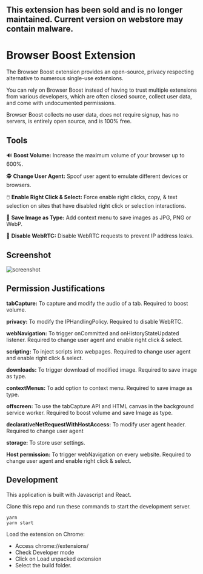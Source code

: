 ## This extension has been sold and is no longer maintained. Current version on webstore may contain malware.

# Browser Boost Extension

The Browser Boost extension provides an open-source, privacy respecting alternative to numerous single-use extensions.

You can rely on Browser Boost instead of having to trust multiple extensions from various developers, which are often closed source, collect user data, and come with undocumented permissions.

Browser Boost collects no user data, does not require signup, has no servers, is entirely open source, and is 100% free.

## Tools

🔊 **Boost Volume:** Increase the maximum volume of your browser up to 600%.

🕵️ **Change User Agent:** Spoof user agent to emulate different devices or browsers.

🖱️ **Enable Right Click & Select:** Force enable right clicks, copy, & text selection on sites that have disabled right click or selection interactions.

💾 **Save Image as Type:** Add context menu to save images as JPG, PNG or WebP.

💬 **Disable WebRTC:** Disable WebRTC requests to prevent IP address leaks.

## Screenshot

![screenshot](https://raw.githubusercontent.com/BrowserBoost/extension/master/promo/screenshot2.png)

## Permission Justifications

**tabCapture:** To capture and modify the audio of a tab. Required to boost volume. 

**privacy:** To modify the IPHandlingPolicy. Required to disable WebRTC.

**webNavigation:** To trigger onCommitted and onHistoryStateUpdated listener. Required to change user agent and enable right click & select. 

**scripting:** To inject scripts into webpages. Required to change user agent and enable right click & select. 

**downloads:** To trigger download of modified image. Required to save image as type.

**contextMenus:** To add option to context menu. Required to save image as type.

**offscreen:** To use the tabCapture API and HTML canvas in the background service worker. Required to boost volume and save Image as type. 

**declarativeNetRequestWithHostAccess:** To modify user agent header. Required to change user agent

**storage:** To store user settings.

**Host permission:** To trigger webNavigation on every website. Required to change user agent and enable right click & select. 

## Development

This application is built with Javascript and React.

Clone this repo and run these commands to start the development server.

```
yarn
yarn start
```

Load the extension on Chrome:

- Access chrome://extensions/
- Check Developer mode
- Click on Load unpacked extension
- Select the build folder.
